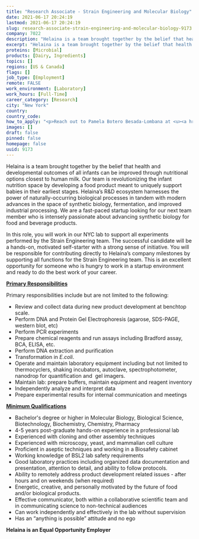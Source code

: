 ```yaml
---
title: "Research Associate - Strain Engineering and Molecular Biology"
date: 2021-06-17 20:24:19
lastmod: 2021-06-17 20:24:19
slug: research-associate-strain-engineering-and-molecular-biology-9173
company: 7022
description: "Helaina is a team brought together by the belief that health and developmental outcomes of all infants can be improved through nutritional options closest to human milk. Our team is revolutionizing the infant nutrition space by developing a food product meant to uniquely support babies in their earliest stages. Helaina’s R&D ecosystem harnesses the power of naturally-occurring biological processes in tandem with modern advances in the space of synthetic biology, fermentation, and improved industrial processing."
excerpt: "Helaina is a team brought together by the belief that health and developmental outcomes of all infants can be improved through nutritional options closest to human milk. Our team is revolutionizing the infant nutrition space by developing a food product meant to uniquely support babies in their earliest stages. Helaina’s R&D ecosystem harnesses the power of naturally-occurring biological processes in tandem with modern advances in the space of synthetic biology, fermentation, and improved industrial processing."
proteins: [Microbial]
products: [Dairy, Ingredients]
topics: []
regions: [US & Canada]
flags: []
job_type: [Employment]
remote: FALSE
work_environment: [Laboratory]
work_hours: [Full-Time]
career_category: [Research]
city: "New York"
country: 
country_code: 
how_to_apply: "<p>Reach out to Pamela Botero Besada-Lombana at <u><a href=\"mailto:pamela@myhelaina.com\">pamela@myhelaina.com</a></u> or Paola Delgado at <u><a href=\"mailto:paola@myhelaina.com\">paola@myhelaina.com</a></u></p>"
images: []
draft: false
pinned: false
homepage: false
uuid: 9173
---
```

<p>Helaina is a team brought together by the belief that health and developmental outcomes of all infants can be improved through nutritional options closest to human milk. Our team is revolutionizing the infant nutrition space by developing a food product meant to uniquely support babies in their earliest stages. Helaina’s R&D ecosystem harnesses the power of naturally-occurring biological processes in tandem with modern advances in the space of synthetic biology, fermentation, and improved industrial processing. We are a fast-paced startup looking for our next team member who is intensely passionate about advancing synthetic biology for food and beverage products.</p>
<p>In this role, you will work in our NYC lab to support all experiments performed by the Strain Engineering team. The successful candidate will be a hands-on, motivated self-starter with a strong sense of initiative. You will be responsible for contributing directly to Helaina’s company milestones by supporting all functions for the Strain Engineering team. This is an excellent opportunity for someone who is hungry to work in a startup environment and ready to do the best work of your career. </p>
<p><strong><u>Primary Responsibilities</u></strong></p>
<p>Primary responsibilities include but are not limited to the following:</p>
<ul>
<li>Review and collect data during new product development at benchtop scale.</li>
<li>Perform DNA and Protein Gel Electrophoresis (agarose, SDS-PAGE, western blot, etc)</li>
<li>Perform PCR experiments</li>
<li>Prepare chemical reagents and run assays including Bradford assay, BCA, ELISA, etc.</li>
<li>Perform DNA extraction and purification</li>
<li>Transformation in <em>E.coli</em>. </li>
<li>Operate and maintain laboratory equipment including but not limited to thermocyclers, shaking incubators, autoclave, spectrophotometer,  nanodrop for quantification and  gel imagers.</li>
<li>Maintain lab: prepare buffers, maintain equipment and reagent inventory</li>
<li>Independently analyze and interpret data</li>
<li>Prepare experimental results for internal communication and meetings</li>
</ul>
<p><strong><u>Minimum Qualifications</u></strong></p>
<ul>
<li>Bachelor's degree or higher in Molecular Biology, Biological Science, Biotechnology, Biochemistry, Chemistry, Pharmacy</li>
<li>4-5 years post-graduate hands-on experience in a professional lab</li>
<li>Experienced with cloning and other assembly techniques</li>
<li>Experienced with microscopy, yeast, and mammalian cell culture</li>
<li>Proficient in aseptic techniques and working in a Biosafety cabinet</li>
<li>Working knowledge of BSL2 lab safety requirements</li>
<li>Good laboratory practices including organized data documentation and presentation, attention to detail, and ability to follow protocols.</li>
<li>Ability to remotely address product development related issues - after hours and on weekends (when required)</li>
<li>Energetic, creative, and personally motivated by the future of food and/or biological products.</li>
<li>Effective communicator, both within a collaborative scientific team and in communicating science to non-technical audiences</li>
<li>Can work independently and effectively in the lab without supervision</li>
<li>Has an “anything is possible” attitude and no ego</li>
</ul>
<p><strong>Helaina is an Equal Opportunity Employer</strong></p>

